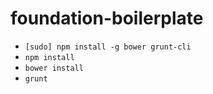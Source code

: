 foundation-boilerplate
======================

* `[sudo] npm install -g bower grunt-cli`
* `npm install`
* `bower install`
* `grunt`
